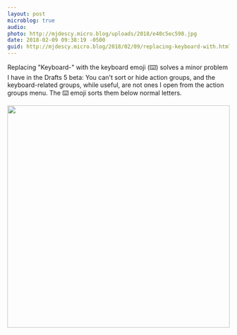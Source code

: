 ```yaml
---
layout: post
microblog: true
audio: 
photo: http://mjdescy.micro.blog/uploads/2018/e40c5ec598.jpg
date: 2018-02-09 09:38:19 -0500
guid: http://mjdescy.micro.blog/2018/02/09/replacing-keyboard-with.html
---
```

Replacing "Keyboard-" with the keyboard emoji (⌨️) solves a minor problem I have in the Drafts 5 beta: You can't sort or hide action groups, and the keyboard-related groups, while useful, are not ones I open from the action groups menu. The ⌨️ emoji sorts them below normal letters.

<img src="http://mjdescy.micro.blog/uploads/2018/e40c5ec598.jpg" width="504" height="503" />
